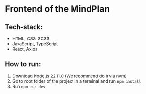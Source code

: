 # Frontend of the MindPlan

## Tech-stack:
 - HTML, CSS, SCSS
 - JavaScript, TypeScript
 - React, Axios

## How to run:
1. Download Node.js 22.11.0 (We recommend do it via nvm)
2. Go to root folder of the project in a terminal and run `npm install`
3. Run `npm run dev`
